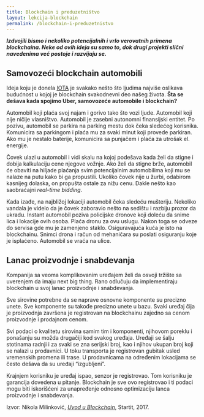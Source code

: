 ```yaml
---
title: Blockchain i preduzetništvo
layout: lekcija-blockchain
permalink: /blockchain-i-preduzetnistvo
---
```


***Izdvojili bismo i nekoliko potencijalnih i vrlo verovatnih primena blockchaina. Neke od ovih ideja su samo to, dok drugi projekti slični navedenima već postoje i razvijaju se.***

## Samovozeći blockchain automobili

Ideja koju je donela [IOTA](https://en.wikipedia.org/wiki/IOTA_(technology)) je svakako nešto što ljudima najviše oslikava budućnost u kojoj je blockchain svakodnevni deo našeg života. **Šta se dešava kada spojimo Uber, samovozeće automobile i blockchain?**

Automobil koji plaća svoj najam i gorivo tako što vozi ljude. Automobil koji nije ničije vlasništvo. Automobil je zasebni autonomni finansijski entitet. Po pozivu, automobil se parkira na parking mestu dok čeka sledećeg korisnika. Komunicira sa parkingom i plaća mu za svaki minut koji provede parkiran. Ako mu je nestalo baterije, komunicira sa punjačem i plaća za utrošak el. energije.

Čovek ulazi u automobil i vidi skalu na kojoj podešava kada želi da stigne i dobija kalkulaciju cene njegove vožnje. Ako želi da stigne brže, automobil će obaviti na hiljade plaćanja svim potencijalnim automobilima koji mu se nalaze na putu kako bi ga propustili. Ukoliko čovek nije u žurbi, odabirom kasnijeg dolaska, on propušta ostale za nižu cenu. Dakle nešto kao saobraćajni *real-time bidding*.

Kada izađe, na najbližoj lokaciji automobil čeka sledeću mušteriju. Nekoliko vandala je videlo da je čovek zaboravio nešto na sedištu i razbiju prozor da ukradu. Instant automobil poziva policijske dronove koji doleću da snime lica i lokacije ovih osoba. Plaća dronu za ovu uslugu. Nakon toga se odveze do servisa gde mu je zamenjeno staklo. Osiguravajuća kuća je isto na blockchainu. Snimci drona i račun od mehaničara su poslati osiguranju koje je isplaćeno. Automobil se vraća na ulice.

## Lanac proizvodnje i snabdevanja

Kompanija sa veoma komplikovanim uređajem želi da osvoji tržište sa uverenjem da imaju next big thing. Rano odlučuju da implementiraju blockchain u svoj lanac proizvodnje i snabdevanja.

Sve sirovine potrebne da se naprave osnovne komponente su precizno unete. Sve komponente su takođe precizno unete u bazu. Svaki uređaj čija je proizvodnja završena je registrovan na blockchainu zajedno sa cenom proizvodnje i prodajnom cenom.

Svi podaci o kvalitetu sirovina samim tim i komponenti, njihovom poreklu i ponašanju su možda drugačiji kod svakog uređaja. Uređaji se šalju stotinama radnji i za svaki se zna serijski broj, kao i njihov ukupan broj koji se nalazi u prodavnici. U toku transporta je registrovan gubitak usled vremenskih promena ili trase. U prodavnicama na određenim lokacijama se često dešava da su uređaji “izgubljeni”.

Krajnjem korisniku je uređaj ispao, senzor je registrovao. Tom korisniku je garancija dovedena u pitanje. Blockchain je sve ovo registrovao i ti podaci mogu biti iskorišćeni za unapređenje odnosno optimizaciju lanca proizvodnje i snabdevanja.


Izvor: Nikola Milinković, *[Uvod u Blockchain](https://startit.rs/kako-izgleda-prakticna-primena-blockchaina-i-koji-su-najbolji-resursi-za-ucenje-o-ovoj-tehnologiji/)*, Startit, 2017.
